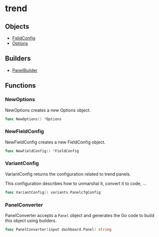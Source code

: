 # trend

## Objects

 * <span class="badge object-type-ref"></span> [FieldConfig](./object-FieldConfig.md)
 * <span class="badge object-type-struct"></span> [Options](./object-Options.md)
## Builders

 * <span class="badge builder"></span> [PanelBuilder](./builder-PanelBuilder.md)
## Functions

### <span class="badge function"></span> NewOptions

NewOptions creates a new Options object.

```go
func NewOptions() *Options
```

### <span class="badge function"></span> NewFieldConfig

NewFieldConfig creates a new FieldConfig object.

```go
func NewFieldConfig() *FieldConfig
```

### <span class="badge function"></span> VariantConfig

VariantConfig returns the configuration related to trend panels.

This configuration describes how to unmarshal it, convert it to code, …

```go
func VariantConfig() variants.PanelcfgConfig
```

### <span class="badge function"></span> PanelConverter

PanelConverter accepts a `Panel` object and generates the Go code to build this object using builders.

```go
func PanelConverter(input dashboard.Panel) string
```

